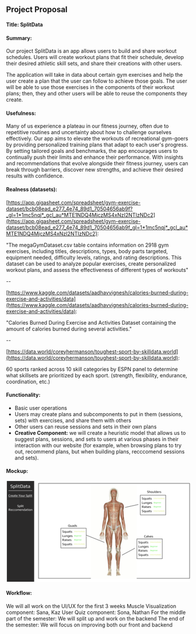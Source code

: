 ## Project Proposal

#### Title: SplitData


#### Summary: 
Our project SplitData is an app allows users to build and share workout schedules. Users will create workout plans that fit their schedule, develop their desired athletic skill sets, and share their creations with other users. 

The application will take in data about certain gym exercises and help the user create a plan that the user can follow to achieve those goals. The user will be able to use those exercises in the components of their workout plans; then, they and other users will be able to reuse the components they create.

#### Usefulness:
Many of us experience a plateau in our fitness journey, often due to repetitive routines and uncertainty about how to challenge ourselves effectively. Our app aims to elevate the workouts of recreational gym-goers by providing personalized training plans that adapt to each user's progress. By setting tailored goals and benchmarks, the app encourages users to continually push their limits and enhance their performance. With insights and recommendations that evolve alongside their fitness journey, users can break through barriers, discover new strengths, and achieve their desired results with confidence. 


#### Realness (datasets):
[https://app.gigasheet.com/spreadsheet/gym-exercise-dataset/bcb08ead_e277_4e74_89d1_70504656ab9f?_gl=1*1mc5nqj*_gcl_au*MTE1NDQ4MjczMS4xNzI2NTIzNDc2](https://app.gigasheet.com/spreadsheet/gym-exercise-dataset/bcb08ead_e277_4e74_89d1_70504656ab9f_gl=1*1mc5nqj*_gcl_au*MTE1NDQ4MjczMS4xNzI2NTIzNDc2):

"The megaGymDataset.csv table contains information on 2918 gym exercises, including titles, descriptions, types, body parts targeted, equipment needed, difficulty levels, ratings, and rating descriptions. This dataset can be used to analyze popular exercises, create personalized workout plans, and assess the effectiveness of different types of workouts"

--

[https://www.kaggle.com/datasets/aadhavvignesh/calories-burned-during-exercise-and-activities/data](https://www.kaggle.com/datasets/aadhavvignesh/calories-burned-during-exercise-and-activities/data):

"Calories Burned During Exercise and Activities
Dataset containing the amount of calories burned during several activities."

--

[https://data.world/coreyhermanson/toughest-sport-by-skilldata.world](https://data.world/coreyhermanson/toughest-sport-by-skilldata.world):

60 sports ranked across 10 skill categories by ESPN panel to determine what skillsets are prioritized by each sport. (strength, flexibility, endurance, coordination, etc.)

#### Functionality: 
- Basic user operations
- Users may create plans and subcomponents to put in them (sessions, sets) with exercises, and share them with others
- Other users can reuse sessions and sets in their own plans
- **Creative Component:** we will create a heuristic model that allows us to suggest plans, sessions, and sets to users at various phases in their interaction with our website (for example, when browsing plans to try out, recommend plans, but when building plans, recccomend sessions and sets).


#### Mockup:
![image](Mockup.png)



#### Workflow:
We will all work on the UI/UX for the first 3 weeks
	Muscle Visualization component: Sana, Kaz
User Quiz component: Sona, Nathan
For the middle part of the semester:
	We will split up and work on the backend
The end of the semester:
	We will focus on improving both our front and backend

